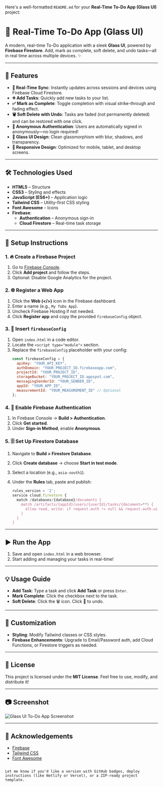 Here's a well-formatted `README.md` for your **Real-Time To-Do App (Glass UI)** project:

# 📝 Real-Time To-Do App (Glass UI)

A modern, real-time To-Do application with a sleek **Glass UI**, powered by **Firebase Firestore**. Add, mark as complete, soft delete, and undo tasks—all in real time across multiple devices. ✨

---

## 🚀 Features

- **🔄 Real-Time Sync**: Instantly updates across sessions and devices using Firebase Cloud Firestore.
- **➕ Add Tasks**: Quickly add new tasks to your list.
- **✅ Mark as Complete**: Toggle completion with visual strike-through and fading effect.
- **🗑 Soft Delete with Undo**: Tasks are faded (not permanently deleted) and can be restored with one click.
- **👤 Anonymous Authentication**: Users are automatically signed in anonymously—no login required!
- **🧊 Glass UI Design**: Clean glassmorphism with blur, shadows, and transparency.
- **📱 Responsive Design**: Optimized for mobile, tablet, and desktop screens.

---

## 🛠 Technologies Used

- **HTML5** – Structure
- **CSS3** – Styling and effects
- **JavaScript (ES6+)** – Application logic
- **Tailwind CSS** – Utility-first CSS styling
- **Font Awesome** – Icons
- **Firebase**:
  - **Authentication** – Anonymous sign-in
  - **Cloud Firestore** – Real-time task storage

---

## 🧩 Setup Instructions

### 1. 🔥 Create a Firebase Project

1. Go to [Firebase Console](https://console.firebase.google.com).
2. Click **Add project** and follow the steps.
3. Optional: Disable Google Analytics for the project.

### 2. 🌐 Register a Web App

1. Click the **Web (</>)** icon in the Firebase dashboard.
2. Enter a name (e.g., `My ToDo App`).
3. Uncheck Firebase Hosting if not needed.
4. Click **Register app** and copy the provided `firebaseConfig` object.

### 3. 📄 Insert `firebaseConfig`

1. Open `index.html` in a code editor.
2. Locate the `<script type="module">` section.
3. Replace the `firebaseConfig` placeholder with your config:
   ```js
   const firebaseConfig = {
     apiKey: "YOUR_API_KEY",
     authDomain: "YOUR_PROJECT_ID.firebaseapp.com",
     projectId: "YOUR_PROJECT_ID",
     storageBucket: "YOUR_PROJECT_ID.appspot.com",
     messagingSenderId: "YOUR_SENDER_ID",
     appId: "YOUR_APP_ID",
     measurementId: "YOUR_MEASUREMENT_ID" // Optional
   };

### 4. 🔐 Enable Firebase Authentication

1. In Firebase Console → **Build > Authentication**.
2. Click **Get started**.
3. Under **Sign-in Method**, enable **Anonymous**.

### 5. 🗄 Set Up Firestore Database

1. Navigate to **Build > Firestore Database**.
2. Click **Create database** → choose **Start in test mode**.
3. Select a location (e.g., `asia-south1`).
4. Under the **Rules** tab, paste and publish:

   ```js
   rules_version = '2';
   service cloud.firestore {
     match /databases/{database}/documents {
       match /artifacts/{appId}/users/{userId}/tasks/{document=**} {
         allow read, write: if request.auth != null && request.auth.uid == userId;
       }
     }
   }
   ```

---

## ▶ Run the App

1. Save and open `index.html` in a web browser.
2. Start adding and managing your tasks in real-time!

---

## 💡 Usage Guide

* **Add Task**: Type a task and click **Add Task** or press `Enter`.
* **Mark Complete**: Click the checkbox next to the task.
* **Soft Delete**: Click the 🗑 icon. Click 🔁 to undo.

---

## 🎨 Customization

* **Styling**: Modify Tailwind classes or CSS styles.
* **Firebase Enhancements**: Upgrade to Email/Password auth, add Cloud Functions, or Firestore triggers as needed.

---

## 📄 License

This project is licensed under the **MIT License**.
Feel free to use, modify, and distribute it!

---

## 📷 Screenshot

![Glass UI To-Do App Screenshot](screenshot.png) <!-- Replace with your actual screenshot if available -->

---

## 🙌 Acknowledgements

* [Firebase](https://firebase.google.com/)
* [Tailwind CSS](https://tailwindcss.com/)
* [Font Awesome](https://fontawesome.com/)

```

Let me know if you'd like a version with GitHub badges, deploy instructions (like Netlify or Vercel), or a ZIP-ready project template.
```
